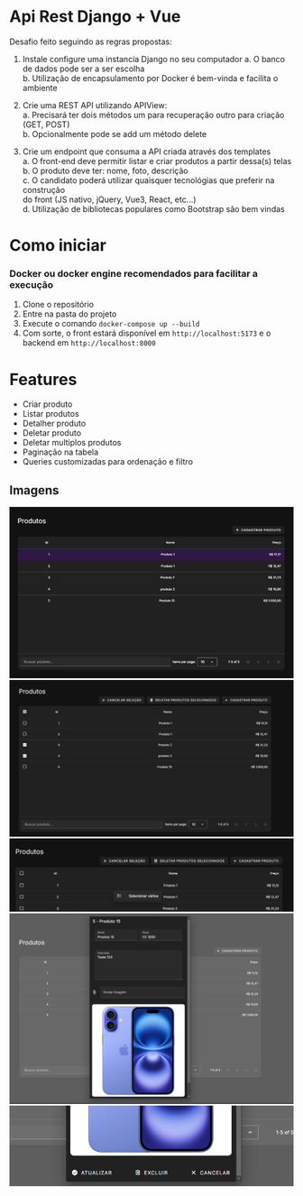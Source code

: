 
# Api Rest Django + Vue

Desafio feito seguindo as regras propostas:

1) Instale configure uma instancia Django no seu computador
   a. O banco de dados pode ser a ser escolha  
   b. Utilização de encapsulamento por Docker é bem-vinda e facilita o ambiente

2) Crie uma REST API utilizando APIView:  
   a. Precisará ter dois métodos um para recuperação outro para criação (GET,
   POST)    
   b. Opcionalmente pode se add um método delete

3) Crie um endpoint que consuma a API criada através dos templates  
   a. O front-end deve permitir listar e criar produtos a partir dessa(s) telas  
   b. O produto deve ter: nome, foto, descrição  
   c. O candidato poderá utilizar quaisquer tecnológias que preferir na construção  
   do front (JS nativo, jQuery, Vue3, React, etc...)  
   d. Utilização de bibliotecas populares como Bootstrap são bem vindas

# Como iniciar

### Docker ou docker engine recomendados para facilitar a execução

1. Clone o repositório
2. Entre na pasta do projeto
3. Execute o comando `docker-compose up --build`
4. Com sorte, o front estará disponível em `http://localhost:5173` e o backend em `http://localhost:8000`

# Features

* Criar produto
* Listar produtos
* Detalher produto
* Deletar produto
* Deletar multiplos produtos
* Paginação na tabela
* Queries customizadas para ordenação e filtro

## Imagens
![Tabela](assets/table.png)
![Seleção Multipla](assets/multi-select.png)
![Close up botoes](assets/close-select.png)
![Detalhe produto](assets/detail-product.png)
![Detalhe botoes](assets/detail-buttons.png)
